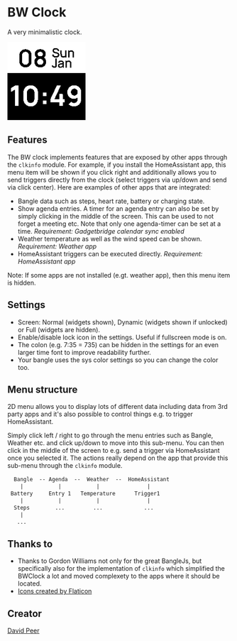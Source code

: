 # BW Clock
A very minimalistic clock.

![](screenshot.png)

## Features
The BW clock implements features that are exposed by other apps through the `clkinfo` module.
For example, if you install the HomeAssistant app, this menu item will be shown if you click right
and additionally allows you to send triggers directly from the clock (select triggers via up/down and
send via click center). Here are examples of other apps that are integrated:

- Bangle data such as steps, heart rate, battery or charging state.
- Show agenda entries. A timer for an agenda entry can also be set by simply clicking in the middle of the screen. This can be used to not forget a meeting etc. Note that only one agenda-timer can be set at a time. *Requirement: Gadgetbridge calendar sync enabled*
- Weather temperature as well as the wind speed can be shown. *Requirement: Weather app*
- HomeAssistant triggers can be executed directly. *Requirement: HomeAssistant app*

Note: If some apps are not installed (e.gt. weather app), then this menu item is hidden.

## Settings
- Screen: Normal (widgets shown), Dynamic (widgets shown if unlocked) or Full (widgets are hidden).
- Enable/disable lock icon in the settings. Useful if fullscreen mode is on.
- The colon (e.g. 7:35 = 735) can be hidden in the settings for an even larger time font to improve readability further.
- Your bangle uses the sys color settings so you can change the color too.

## Menu structure
2D menu allows you to display lots of different data including data from 3rd party apps and it's also possible to control things e.g. to trigger HomeAssistant.

Simply click left / right to go through the menu entries such as Bangle, Weather etc.
and click up/down to move into this sub-menu. You can then click in the middle of the screen
to e.g. send a trigger via HomeAssistant once you selected it. The actions really depend
on the app that provide this sub-menu through the `clkinfo` module.

```
  Bangle  -- Agenda  --  Weather  --  HomeAssistant
    |           |           |               |
 Battery     Entry 1   Temperature      Trigger1
    |           |           |               |
  Steps        ...         ...             ...
    |
   ...
```


## Thanks to
- Thanks to Gordon Williams not only for the great BangleJs, but specifically also for the implementation of `clkinfo` which simplified the BWClock a lot and moved complexety to the apps where it should be located.
- <a href="https://www.flaticon.com/free-icons/" title="Icons">Icons created by Flaticon</a>

## Creator
[David Peer](https://github.com/peerdavid)
